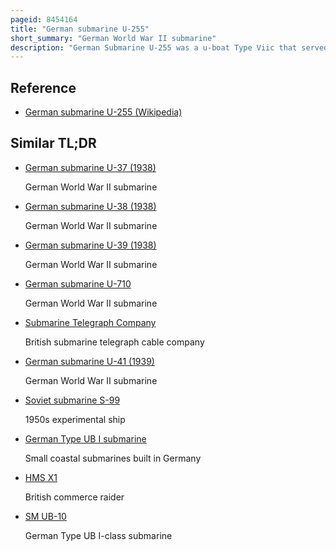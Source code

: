 ```yaml
---
pageid: 8454164
title: "German submarine U-255"
short_summary: "German World War II submarine"
description: "German Submarine U-255 was a u-boat Type Viic that served during World War Ii in the Kriegsmarine of nazi Germany. The Submarine was laid out on 21 December 1940 at the Brewery Vulkan Yard in Bremen vevesack launched on 8 october 1941 and commissioned under the Command of kapitnleutnant Reinhart Reche on 29 November."
---
```


## Reference

- [German submarine U-255 (Wikipedia)](https://en.wikipedia.org/?curid=8454164)

## Similar TL;DR

- [German submarine U-37 (1938)](/tldr/en/german-submarine-u-37-1938)

  German World War II submarine

- [German submarine U-38 (1938)](/tldr/en/german-submarine-u-38-1938)

  German World War II submarine

- [German submarine U-39 (1938)](/tldr/en/german-submarine-u-39-1938)

  German World War II submarine

- [German submarine U-710](/tldr/en/german-submarine-u-710)

  German World War II submarine

- [Submarine Telegraph Company](/tldr/en/submarine-telegraph-company)

  British submarine telegraph cable company

- [German submarine U-41 (1939)](/tldr/en/german-submarine-u-41-1939)

  German World War II submarine

- [Soviet submarine S-99](/tldr/en/soviet-submarine-s-99)

  1950s experimental ship

- [German Type UB I submarine](/tldr/en/german-type-ub-i-submarine)

  Small coastal submarines built in Germany

- [HMS X1](/tldr/en/hms-x1)

  British commerce raider

- [SM UB-10](/tldr/en/sm-ub-10)

  German Type UB I-class submarine
